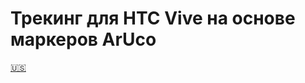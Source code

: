 # Трекинг для HTC Vive на основе маркеров ArUco
[🇺🇸](https://github.com/waldohoe/marker-tracking-for-htc-vive/blob/main/README.md)
